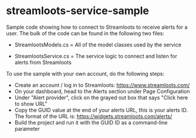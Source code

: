 # streamloots-service-sample
Sample code showing how to connect to Streamloots to receive alerts for a user. The bulk of the code can be found in the following two files:

* StreamlootsModels.cs = All of the model classes used by the service

* StreamlootsService.cs = The service logic to connect and listen for alerts from Streamloots

To use the sample with your own account, do the following steps:

* Create an account / log in to Streamloots: https://www.streamloots.com/
* On your dashboard, head to the Alerts section under Page Configuration
* Under "Alert provider", click on the grayed out box that says "Click here to show URL"
* Copy the GUID value at the end of your alerts URL, this is your alerts ID. The format of the URL is: https://widgets.streamloots.com/alerts/<GUID>
* Build the project and run it with the GUID ID as a command-line parameter

